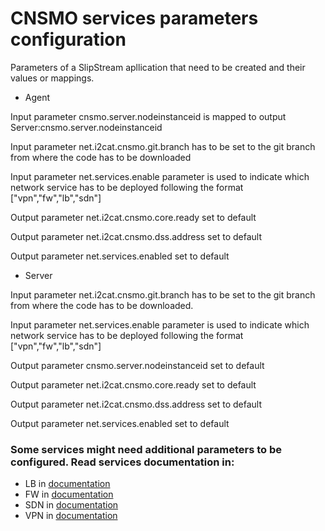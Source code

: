 # CNSMO services parameters configuration

Parameters of a SlipStream apllication that need to be created and their values or mappings. 

* Agent

Input parameter cnsmo.server.nodeinstanceid is mapped to output Server:cnsmo.server.nodeinstanceid

Input parameter net.i2cat.cnsmo.git.branch has to be set to the git branch from where the code has to be downloaded

Input parameter net.services.enable parameter is used to indicate which network service has to be deployed following the format ["vpn","fw","lb","sdn"]

Output parameter net.i2cat.cnsmo.core.ready set to default

Output parameter net.i2cat.cnsmo.dss.address set to default

Output parameter net.services.enabled set to default 

* Server

Input parameter net.i2cat.cnsmo.git.branch has to be set to the git branch from where the code has to be downloaded.

Input parameter net.services.enable parameter is used to indicate which network service has to be deployed following the format ["vpn","fw","lb","sdn"]

Output parameter cnsmo.server.nodeinstanceid set to default

Output parameter net.i2cat.cnsmo.core.ready set to default

Output parameter net.i2cat.cnsmo.dss.address set to default

Output parameter net.services.enabled set to default

### Some services might need additional parameters to be configured. Read services documentation in:

* LB in [documentation](/src/main/python/net/i2cat/cnsmoservices/lb/run/slipstream/README.md)
* FW in [documentation](/src/main/python/net/i2cat/cnsmoservices/fw/run/slipstream/README.md)
* SDN in [documentation](/src/main/python/net/i2cat/cnsmoservices/sdn/run/slipstream/README.md)
* VPN in [documentation](/src/main/python/net/i2cat/cnsmoservices/vpn/run/slipstream/README.md)